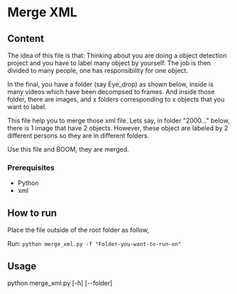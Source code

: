 # Merge XML

## Content
The idea of this file is that:
Thinking about you are doing a object detection project and you have to label many object by yourself.
The job is then divided to many people, one has responsibility for one object.

In the final, you have a folder (say Eye_drop) as shown below, inside is many videos which have been decompsed to frames.
And inside those folder, there are images, and x folders corresponding to x objects that you want to label.

This file help you to merge those xml file. Lets say, in folder "2000..." below, there is 1 image that have 2 objects.
However, these object are labeled by 2 different persons so they are in different folders.

Use this file and BOOM, they are merged.

### Prerequisites
- Python
- xml

## How to run
Place the file outside of the root folder as follow,

Run: 
    ```
    python merge_xml.py -f "Folder-you-want-to-run-on"
    ```
## Usage
python merge_xml.py     [-h] 
                        [--folder]
```
